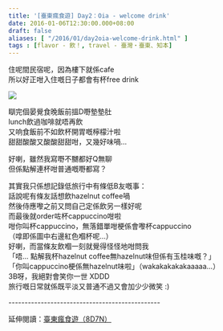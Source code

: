 ```yaml
---
title: '[臺東瘋食遊] Day2：Oia - welcome drink'
date: 2016-01-06T12:30:00.000+08:00
draft: false
aliases: [ "/2016/01/day2oia-welcome-drink.html" ]
tags : [flavor - 飲！, travel - 臺灣・臺東、知本]
---
```


住呢間民宿呢，因為樓下就係cafe  
所以好正咁入住嘅日子都會有杯free drink  

[![](https://c1.staticflickr.com/9/8741/29229494810_34a83a6192_z.jpg)](https://c1.staticflickr.com/9/8741/29229494810_34a83a6192_z.jpg)

瞓完個晏覺食晚飯前搵D嘢墊墊肚  
lunch飲過咖啡就唔再飲  
又响食飯前不如飲杯開胃嘅檸檬汁啦  
甜甜酸酸又酸酸甜甜咁，又幾好味喎...  
  
好喇，雖然我寫嘢不嬲都好Q無聊  
但係點解連杯咁普通嘅嘢都寫？  
  
其實我只係想記錄低旅行中有條低B友嘅事：  
話說呢有條友話想飲hazelnut coffee喎  
然後侍應嚟之前又問自己定係飲另一樣好呢  
而最後就order咗杯cappuccino咁啦  
咁你叫杯cappuccino，無落錯單咁梗係會嚟杯cappuccino  
（嗱即係圖中右邊紅色嗰杯呢...）  
好喇，而當條友飲嗰一刻就覺得怪怪地咁問我  
「唔... 點解我杯hazelnut coffee無hazelnut味但係有玉桂味嘅？」  
「你叫cappuccino梗係無hazelnut味啦」（wakakakakakaaaaa...）  
3B呀，我絕對會笑你一世 XDDD  
旅行嘅日常就係既平淡又普通不過又會加少少微笑 :)  
  
\-----------------------------------------------  
  
延伸閱讀：[臺東瘋食遊（8D7N）](http://www.hidie.net/2016/03/8d7n.html)